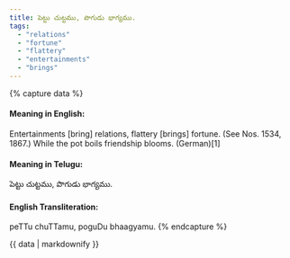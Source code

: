 ```yaml
---
title: పెట్టు చుట్టము, పొగుడు భాగ్యము.
tags:
  - "relations"
  - "fortune"
  - "flattery"
  - "entertainments"
  - "brings"
---
```


{% capture data %}
#### Meaning in English:
Entertainments [bring] relations, flattery [brings] fortune.
(See Nos. 1534, 1867.)
While the pot boils friendship blooms. (German)[1]

#### Meaning in Telugu:
పెట్టు చుట్టము, పొగుడు భాగ్యము.

#### English Transliteration:
peTTu chuTTamu, poguDu bhaagyamu.
{% endcapture %}

<div class="notice">{{ data | markdownify }}</div>

